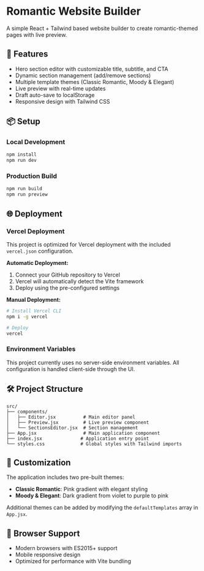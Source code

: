 # Romantic Website Builder

A simple React + Tailwind based website builder to create romantic-themed pages with live preview.

## 🚀 Features
- Hero section editor with customizable title, subtitle, and CTA
- Dynamic section management (add/remove sections)
- Multiple template themes (Classic Romantic, Moody & Elegant)
- Live preview with real-time updates
- Draft auto-save to localStorage
- Responsive design with Tailwind CSS

## 📦 Setup

### Local Development
```bash
npm install
npm run dev
```

### Production Build
```bash
npm run build
npm run preview
```

## 🌐 Deployment

### Vercel Deployment
This project is optimized for Vercel deployment with the included `vercel.json` configuration.

**Automatic Deployment:**
1. Connect your GitHub repository to Vercel
2. Vercel will automatically detect the Vite framework
3. Deploy using the pre-configured settings

**Manual Deployment:**
```bash
# Install Vercel CLI
npm i -g vercel

# Deploy
vercel
```

### Environment Variables
This project currently uses no server-side environment variables. All configuration is handled client-side through the UI.

## 🛠️ Project Structure
```
src/
├── components/
│   ├── Editor.jsx          # Main editor panel
│   ├── Preview.jsx         # Live preview component
│   └── SectionsEditor.jsx  # Section management
├── App.jsx                 # Main application component
├── index.jsx              # Application entry point
└── styles.css             # Global styles with Tailwind imports
```

## 🎨 Customization
The application includes two pre-built themes:
- **Classic Romantic**: Pink gradient with elegant styling
- **Moody & Elegant**: Dark gradient from violet to purple to pink

Additional themes can be added by modifying the `defaultTemplates` array in `App.jsx`.

## 📱 Browser Support
- Modern browsers with ES2015+ support
- Mobile responsive design
- Optimized for performance with Vite bundling
